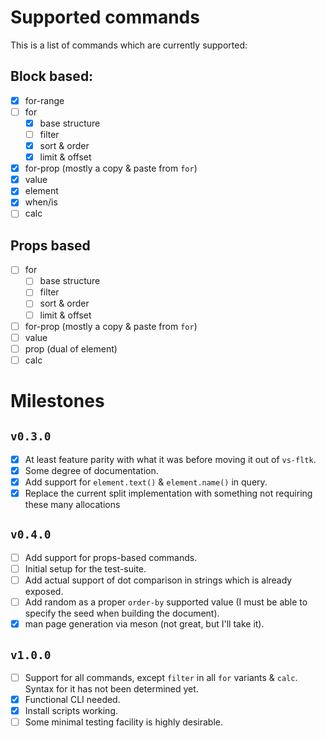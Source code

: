 # Supported commands

This is a list of commands which are currently supported:


## Block based:

- [x] for-range
- [ ] for
  - [x] base structure
  - [ ] filter
  - [x] sort & order
  - [x] limit & offset
- [x] for-prop (mostly a copy & paste from `for`)
- [x] value
- [x] element
- [x] when/is
- [ ] calc

## Props based

- [ ] for
  - [ ] base structure
  - [ ] filter
  - [ ] sort & order
  - [ ] limit & offset
- [ ] for-prop (mostly a copy & paste from `for`)
- [ ] value
- [ ] prop (dual of element)
- [ ] calc

# Milestones

## `v0.3.0`
- [x] At least feature parity with what it was before moving it out of `vs-fltk`.
- [x] Some degree of documentation.
- [x] Add support for `element.text()` & `element.name()` in query.
- [x] Replace the current split implementation with something not requiring these many allocations

## `v0.4.0`
- [ ] Add support for props-based commands.
- [ ] Initial setup for the test-suite.
- [ ] Add actual support of dot comparison in strings which is already exposed.
- [ ] Add random as a proper `order-by` supported value (I must be able to specify the seed when building the document).
- [x] man page generation via meson (not great, but I'll take it).

## `v1.0.0`
- [ ] Support for all commands, except `filter` in all `for` variants & `calc`. Syntax for it has not been determined yet.  
- [x] Functional CLI needed.  
- [x] Install scripts working.
- [ ] Some minimal testing facility is highly desirable.